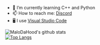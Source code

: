 <!--- 🔭 I’m currently working on ...
- 👯 I’m looking to collaborate on ...
- 🤔 I’m looking for help with ...
- 💬 Ask me about ...-->
- 📖 I’m currently learning C++ and Python
- 📫 How to reach me: <a href="https://discord.com/users/361595963812478976">Discord</a>
- 🖥️ I use <a href="https://code.visualstudio.com">Visual Studio Code</a>
<!--- 😄 Pronouns: ...
- ⚡ Fun fact: ...
-->

![MaloDaHood's github stats](https://github-readme-stats.vercel.app/api?username=MaloDaHood&theme=tokyonight)
<br>
[![Top Langs](https://github-readme-stats.vercel.app/api/top-langs/?username=MaloDaHood&layout=compact&theme=tokyonight)](https://github.com/anuraghazra/github-readme-stats)
